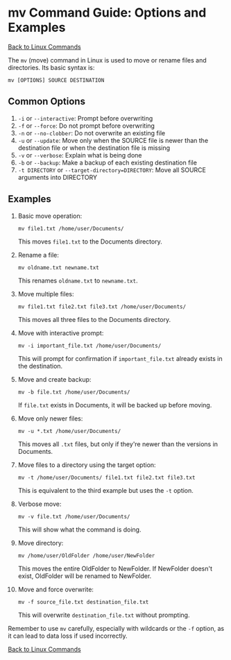 # mv Command Guide: Options and Examples

[Back to Linux Commands](../readme.md)

The `mv` (move) command in Linux is used to move or rename files and directories. Its basic syntax is:

```
mv [OPTIONS] SOURCE DESTINATION
```

## Common Options

1. `-i` or `--interactive`: Prompt before overwriting
2. `-f` or `--force`: Do not prompt before overwriting
3. `-n` or `--no-clobber`: Do not overwrite an existing file
4. `-u` or `--update`: Move only when the SOURCE file is newer than the destination file or when the destination file is missing
5. `-v` or `--verbose`: Explain what is being done
6. `-b` or `--backup`: Make a backup of each existing destination file
7. `-t DIRECTORY` or `--target-directory=DIRECTORY`: Move all SOURCE arguments into DIRECTORY

## Examples

1. Basic move operation:
   ```
   mv file1.txt /home/user/Documents/
   ```
   This moves `file1.txt` to the Documents directory.

2. Rename a file:
   ```
   mv oldname.txt newname.txt
   ```
   This renames `oldname.txt` to `newname.txt`.

3. Move multiple files:
   ```
   mv file1.txt file2.txt file3.txt /home/user/Documents/
   ```
   This moves all three files to the Documents directory.

4. Move with interactive prompt:
   ```
   mv -i important_file.txt /home/user/Documents/
   ```
   This will prompt for confirmation if `important_file.txt` already exists in the destination.

5. Move and create backup:
   ```
   mv -b file.txt /home/user/Documents/
   ```
   If `file.txt` exists in Documents, it will be backed up before moving.

6. Move only newer files:
   ```
   mv -u *.txt /home/user/Documents/
   ```
   This moves all `.txt` files, but only if they're newer than the versions in Documents.

7. Move files to a directory using the target option:
   ```
   mv -t /home/user/Documents/ file1.txt file2.txt file3.txt
   ```
   This is equivalent to the third example but uses the `-t` option.

8. Verbose move:
   ```
   mv -v file.txt /home/user/Documents/
   ```
   This will show what the command is doing.

9. Move directory:
   ```
   mv /home/user/OldFolder /home/user/NewFolder
   ```
   This moves the entire OldFolder to NewFolder. If NewFolder doesn't exist, OldFolder will be renamed to NewFolder.

10. Move and force overwrite:
    ```
    mv -f source_file.txt destination_file.txt
    ```
    This will overwrite `destination_file.txt` without prompting.

Remember to use `mv` carefully, especially with wildcards or the `-f` option, as it can lead to data loss if used incorrectly.

[Back to Linux Commands](../readme.md)

